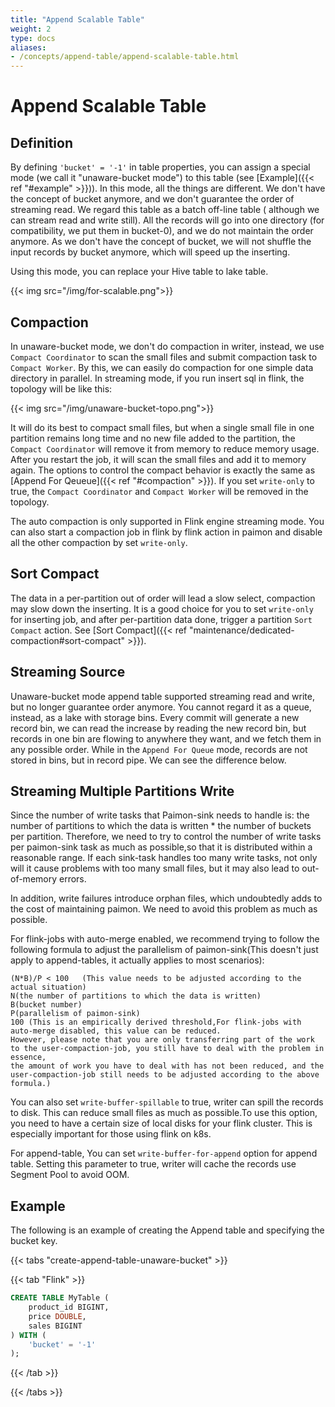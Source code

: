 ```yaml
---
title: "Append Scalable Table"
weight: 2
type: docs
aliases:
- /concepts/append-table/append-scalable-table.html
---
```

<!--
Licensed to the Apache Software Foundation (ASF) under one
or more contributor license agreements.  See the NOTICE file
distributed with this work for additional information
regarding copyright ownership.  The ASF licenses this file
to you under the Apache License, Version 2.0 (the
"License"); you may not use this file except in compliance
with the License.  You may obtain a copy of the License at

  http://www.apache.org/licenses/LICENSE-2.0

Unless required by applicable law or agreed to in writing,
software distributed under the License is distributed on an
"AS IS" BASIS, WITHOUT WARRANTIES OR CONDITIONS OF ANY
KIND, either express or implied.  See the License for the
specific language governing permissions and limitations
under the License.
-->

# Append Scalable Table

## Definition

By defining `'bucket' = '-1'` in table properties, you can assign a special mode (we call it "unaware-bucket mode") to this
table (see [Example]({{< ref "#example" >}})). In this mode, all the things are different. We don't have
the concept of bucket anymore, and we don't guarantee the order of streaming read. We regard this table as a batch off-line table (
although we can stream read and write still). All the records will go into one directory (for compatibility, we put them in bucket-0),
and we do not maintain the order anymore. As we don't have the concept of bucket, we will not shuffle the input records by bucket anymore,
which will speed up the inserting.

Using this mode, you can replace your Hive table to lake table.

{{< img src="/img/for-scalable.png">}}

## Compaction

In unaware-bucket mode, we don't do compaction in writer, instead, we use `Compact Coordinator` to scan the small files and submit compaction task
to `Compact Worker`. By this, we can easily do compaction for one simple data directory in parallel. In streaming mode, if you run insert sql in flink,
the topology will be like this:

{{< img src="/img/unaware-bucket-topo.png">}}

It will do its best to compact small files, but when a single small file in one partition remains long time
and no new file added to the partition, the `Compact Coordinator` will remove it from memory to reduce memory usage.
After you restart the job, it will scan the small files and add it to memory again. The options to control the compact
behavior is exactly the same as [Append For Qeueue]({{< ref "#compaction" >}}). If you set `write-only` to true, the
`Compact Coordinator` and `Compact Worker` will be removed in the topology.

The auto compaction is only supported in Flink engine streaming mode. You can also start a compaction job in flink by flink action in paimon
and disable all the other compaction by set `write-only`.

## Sort Compact

The data in a per-partition out of order will lead a slow select, compaction may slow down the inserting. It is a good choice for you to set
`write-only` for inserting job, and after per-partition data done, trigger a partition `Sort Compact` action. See [Sort Compact]({{< ref "maintenance/dedicated-compaction#sort-compact" >}}).

## Streaming Source

Unaware-bucket mode append table supported streaming read and write, but no longer guarantee order anymore. You cannot regard it
as a queue, instead, as a lake with storage bins. Every commit will generate a new record bin, we can read the
increase by reading the new record bin, but records in one bin are flowing to anywhere they want, and we fetch them in any possible order.
While in the `Append For Queue` mode, records are not stored in bins, but in record pipe. We can see the difference below.

## Streaming Multiple Partitions Write

Since the number of write tasks that Paimon-sink needs to handle is: the number of partitions to which the data is written * the number of buckets per partition.
Therefore, we need to try to control the number of write tasks per paimon-sink task as much as possible,so that it is distributed within a reasonable range.
If each sink-task handles too many write tasks, not only will it cause problems with too many small files, but it may also lead to out-of-memory errors.

In addition, write failures introduce orphan files, which undoubtedly adds to the cost of maintaining paimon. We need to avoid this problem as much as possible.

For flink-jobs with auto-merge enabled, we recommend trying to follow the following formula to adjust the parallelism of paimon-sink(This doesn't just apply to append-tables, it actually applies to most scenarios):
```
(N*B)/P < 100   (This value needs to be adjusted according to the actual situation)
N(the number of partitions to which the data is written)
B(bucket number)
P(parallelism of paimon-sink)
100 (This is an empirically derived threshold,For flink-jobs with auto-merge disabled, this value can be reduced.
However, please note that you are only transferring part of the work to the user-compaction-job, you still have to deal with the problem in essence,
the amount of work you have to deal with has not been reduced, and the user-compaction-job still needs to be adjusted according to the above formula.)
```
You can also set `write-buffer-spillable` to true, writer can spill the records to disk. This can reduce small
files as much as possible.To use this option, you need to have a certain size of local disks for your flink cluster. This is especially important for those using flink on k8s.

For append-table, You can set `write-buffer-for-append` option for append table. Setting this parameter to true, writer will cache
the records use Segment Pool to avoid OOM.

## Example

The following is an example of creating the Append table and specifying the bucket key.

{{< tabs "create-append-table-unaware-bucket" >}}

{{< tab "Flink" >}}

```sql
CREATE TABLE MyTable (
    product_id BIGINT,
    price DOUBLE,
    sales BIGINT
) WITH (
    'bucket' = '-1'
);
```
{{< /tab >}}

{{< /tabs >}}
